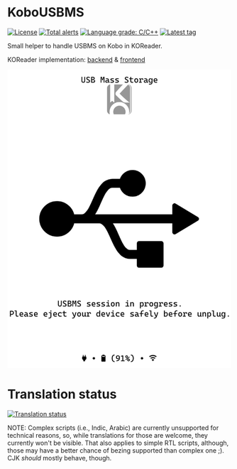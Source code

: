 # KoboUSBMS
[![License](https://img.shields.io/github/license/NiLuJe/KoboUSBMS.svg)](/LICENSE) [![Total alerts](https://img.shields.io/lgtm/alerts/g/NiLuJe/KoboUSBMS.svg?logo=lgtm&logoWidth=18)](https://lgtm.com/projects/g/NiLuJe/KoboUSBMS/alerts/) [![Language grade: C/C++](https://img.shields.io/lgtm/grade/cpp/g/NiLuJe/KoboUSBMS.svg?logo=lgtm&logoWidth=18)](https://lgtm.com/projects/g/NiLuJe/KoboUSBMS/context:cpp) [![Latest tag](https://img.shields.io/github/tag-date/NiLuJe/KoboUSBMS.svg)](https://github.com/NiLuJe/KoboUSBMS/releases/)


Small helper to handle USBMS on Kobo in KOReader.

KOReader implementation: [backend](https://github.com/koreader/koreader-base/pull/1165) & [frontend](https://github.com/koreader/koreader/pull/6552)

![In action on a Forma](https://raw.githubusercontent.com/NiLuJe/KoboUSBMS/master/resources/usbms.png)

# Translation status

<a href="https://hosted.weblate.org/engage/koreader/?utm_source=widget">
<img src="https://hosted.weblate.org/widgets/koreader/-/kobousbms/multi-auto.svg" alt="Translation status" />
</a>

[koreader-weblate]:https://hosted.weblate.org/engage/koreader/

NOTE: Complex scripts (i.e., Indic, Arabic) are currently unsupported for technical reasons, so, while translations for those are welcome, they currently won't be visible.
That also applies to simple RTL scripts, although, those may have a better chance of bezing supported than complex one ;).
CJK *should* mostly behave, though.
